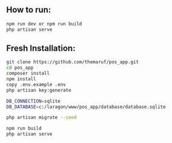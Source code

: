 ## How to run:

```bash
npm run dev or npm run build
php artisan serve
```

## Fresh Installation:

```bash
git clone https://github.com/themaruf/pos_app.git
cd pos_app
composer install
npm install
copy .env.example .env
php artisan key:generate

DB_CONNECTION=sqlite
DB_DATABASE=c:/laragon/www/pos_app/database/database.sqlite

php artisan migrate --seed

npm run build
php artisan serve
```
